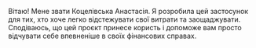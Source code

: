Вітаю! Мене звати Коцелівська Анастасія. Я розробила  цей застосунок для тих, хто хоче легко відстежувати свої  витрати та заощаджувати. Сподіваюсь, що цей проєкт принесе  користь і допоможе вам просто відчувати себе впевненіше в  своїх фінансових справах.
